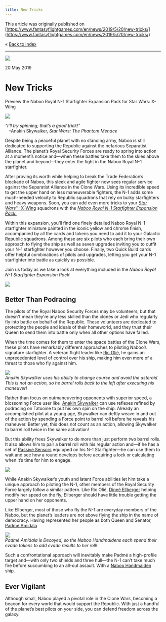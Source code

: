 ```yaml
---
title: New Tricks
---
```


This article was originally published on [https://www.fantasyflightgames.com/en/news/2019/5/20/new-tricks/](https://www.fantasyflightgames.com/en/news/2019/5/20/new-tricks/)

&laquo; [Back to index](../index.md)

---

![](e01e152ab538925fd83af877f5662feb.jpg)

20 May 2019

New Tricks
==========

Preview the Naboo Royal N-1 Starfighter Expansion Pack for Star Wars: X-Wing

![](faaa61e92cf4fcee2dfafe35bc10e188.png)

_“I’ll try spinning; that’s a good trick!”_  
   –Anakin Skywalker, _Star Wars: The Phantom Menace_

Despite being a peaceful planet with no standing army, Naboo is still dedicated to supporting the Republic against the nefarious Separatist Alliance. The planet’s Royal Security Forces are ready to spring into action at a moment’s notice and—when these battles take them to the skies above the planet and beyond—they enter the fight in the Naboo Royal N-1 starfighter.

After proving its worth while helping to break the Trade Federation’s blockade of Naboo, this sleek and agile fighter now sees regular service against the Separatist Alliance in the Clone Wars. Using its incredible speed to get the upper hand on less maneuverable fighters, the N-1 adds some much-needed velocity to Republic squadrons that rely on bulky starfighters and heavy weapons. Soon, you can add even more tricks to your [_Star Wars_™: X-Wing](https://www.fantasyflightgames.com/en/products/x-wing-second-edition/) squadrons with the _[Naboo Royal N-1 Starfighter Expansion Pack.](https://www.fantasyflightgames.com/en/products/x-wing-second-edition/products/naboo-royal-n-1-starfighter-expansion-pack/)_

Within this expansion, you’ll find one finely detailed Naboo Royal N-1 starfighter miniature painted in the iconic yellow and chrome finish, accompanied by all the cards and tokens you need to add it to your Galactic Republic squadrons. Among these are six pilots who each bring their own approach to flying the ship as well as seven upgrades inviting you to outfit your N-1 starfighter however you choose. Finally, two Quick Build cards offer helpful combinations of pilots and upgrades, letting you get your N-1 starfighter into battle as quickly as possible.

Join us today as we take a look at everything included in the _Naboo Royal N-1 Starfighter Expansion Pack_!

![](3ae50c1a73aa2c988b5db965525dddc2.png)

Better Than Podracing
---------------------

The pilots of the Royal Naboo Security Forces may be volunteers, but that doesn't mean they're any less skilled than the clones or Jedi who regularly fly into battle on behalf of the Republic. These volunteers are dedicated to protecting the people and ideals of their homeworld, and they trust their Queen to send them into battle only when all other options have failed.

When the time comes for them to enter the space battles of the Clone Wars, these pilots have remarkably different approaches to piloting Naboo’s signature starfighter. A veteran flight leader like [Ric Olié,](5ccfe9dfe74c85fe29a92931793de7a2.png) he gains an unprecedented level of control over his ship, making him even more of a threat to those who fly against him.

![](4573f6a571ba81cd82a31f47338dcf44.jpg)  
_Anakin Skywalker uses his ability to change course and avoid the asteroid. This is not an action, so he barrel rolls back to the left after executing his maneuver!_

Rather than focus on outmaneuvering opponents with superior speed, a blossoming Force user like  [Anakin Skywalker](5e21fb7db59d290d5a806f84dd36d30f.png) can use reflexes refined by podracing on Tatooine to put his own spin on the ship. Already an accomplished pilot at a young age, Skywalker can deftly weave in and out of the action by spending a Force point to barrel roll before he reveals his maneuver. Better yet, this does not count as an action, allowing Skywalker to barrel roll twice in the same activation!

But this ability frees Skywalker to do more than just perform two barrel rolls. It also allows him to pair a barrel roll with his regular action and—if he has a set of [Passive Sensors](cb6dbb95a65574f0d84898fab1f5ced4.png) equipped on his N-1 Starfighter—he can use them to wait and see how a round develops before acquiring a lock or calculating when it’s time for him to engage.

![](cb6dbb95a65574f0d84898fab1f5ced4.png)

While Anakin Skywalker’s youth and latent Force abilities let him take a unique approach to piloting the N-1, other members of the Royal Security Force largely follow a similar pattern. Like Ric Olié, [Dineé Ellberger](8166af14bb4e4112d253debcbba28ac0.png) helping modify her speed on the fly, Ellberger should have little trouble getting the upper hand on her opponents.  

Like Ellberger, most of those who fly the N-1 are everyday members of the Naboo, but the planet’s leaders are not above flying the ship in the name of democracy. Having represented her people as both Queen and Senator, [Padmé Amidala](2276e5f6b0db772703fb69de98cbe269.png)

![](6c9c2fb69e6a456a48aeb7c904ca15ad.jpg)  
_Padmé Amidala is Decoyed, so the Naboo Handmaidens each spend their evade tokens to add evade results to her roll!_

Such a confrontational approach will inevitably make Padmé a high-profile target and—with only two shields and three hull—the N-1 can’t take much fire before succumbing to an all-out assault. With a [Naboo Handmaiden](2babda566d86dc620b45c9507b23b900.png) ship.

Ever Vigilant
-------------

Although small, Naboo played a pivotal role in the Clone Wars, becoming a beacon for every world that would support the Republic. With just a handful of the planet’s best pilots on your side, you can defend freedom across the galaxy.